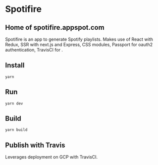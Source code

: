 # Spotifire

## Home of spotifire.appspot.com

Spotifire is an app to generate Spotify playlists. Makes use of React with Redux, SSR with next.js and Express, CSS modules, Passport for oauth2 authentication, TravisCI for .

## Install

```
yarn
```

## Run

```
yarn dev
```

## Build

```
yarn build
```

## Publish with Travis

Leverages deployment on GCP with TravisCI.
